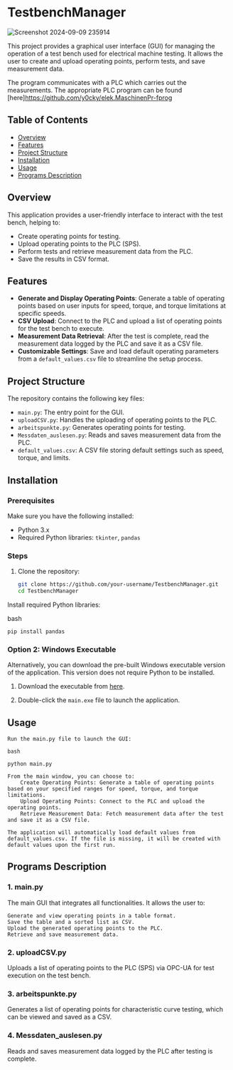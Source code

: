 # TestbenchManager


![Screenshot 2024-09-09 235914](https://github.com/user-attachments/assets/653d1c31-189c-4c32-b233-06419354247f)

This project provides a graphical user interface (GUI) for managing the operation of a test bench used for electrical machine testing. It allows the user to create and upload operating points, perform tests, and save measurement data.

The program communicates with a PLC which carries out the measurements. The appropriate PLC program can be found [here]https://github.com/y0cky/elek.MaschinenPr-fprog

## Table of Contents
- [Overview](#overview)
- [Features](#features)
- [Project Structure](#project-structure)
- [Installation](#installation)
- [Usage](#usage)
- [Programs Description](#programs-description)

## Overview

This application provides a user-friendly interface to interact with the test bench, helping to:
- Create operating points for testing.
- Upload operating points to the PLC (SPS).
- Perform tests and retrieve measurement data from the PLC.
- Save the results in CSV format.

## Features

- **Generate and Display Operating Points**: Generate a table of operating points based on user inputs for speed, torque, and torque limitations at specific speeds.
- **CSV Upload**: Connect to the PLC and upload a list of operating points for the test bench to execute.
- **Measurement Data Retrieval**: After the test is complete, read the measurement data logged by the PLC and save it as a CSV file.
- **Customizable Settings**: Save and load default operating parameters from a `default_values.csv` file to streamline the setup process.

## Project Structure

The repository contains the following key files:

- `main.py`: The entry point for the GUI.
- `uploadCSV.py`: Handles the uploading of operating points to the PLC.
- `arbeitspunkte.py`: Generates operating points for testing.
- `Messdaten_auslesen.py`: Reads and saves measurement data from the PLC.
- `default_values.csv`: A CSV file storing default settings such as speed, torque, and limits.

## Installation

### Prerequisites

Make sure you have the following installed:
- Python 3.x
- Required Python libraries: `tkinter`, `pandas`

### Steps

1. Clone the repository:
   ```bash
   git clone https://github.com/your-username/TestbenchManager.git
   cd TestbenchManager
Install required Python libraries:

bash

    pip install pandas
    
### Option 2: Windows Executable

Alternatively, you can download the pre-built Windows executable version of the application. This version does not require Python to be installed.

1. Download the executable from [here](https://github.com/y0cky/TestbenchManager/releases/).

2. Double-click the `main.exe` file to launch the application.

## Usage

    Run the main.py file to launch the GUI:

    bash

    python main.py

    From the main window, you can choose to:
        Create Operating Points: Generate a table of operating points based on your specified ranges for speed, torque, and torque limitations.
        Upload Operating Points: Connect to the PLC and upload the operating points.
        Retrieve Measurement Data: Fetch measurement data after the test and save it as a CSV file.

    The application will automatically load default values from default_values.csv. If the file is missing, it will be created with default values upon the first run.

## Programs Description
### 1. main.py

The main GUI that integrates all functionalities. It allows the user to:

    Generate and view operating points in a table format.
    Save the table and a sorted list as CSV.
    Upload the generated operating points to the PLC.
    Retrieve and save measurement data.

### 2. uploadCSV.py

Uploads a list of operating points to the PLC (SPS) via OPC-UA for test execution on the test bench.

### 3. arbeitspunkte.py

Generates a list of operating points for characteristic curve testing, which can be viewed and saved as a CSV.

### 4. Messdaten_auslesen.py

Reads and saves measurement data logged by the PLC after testing is complete.

